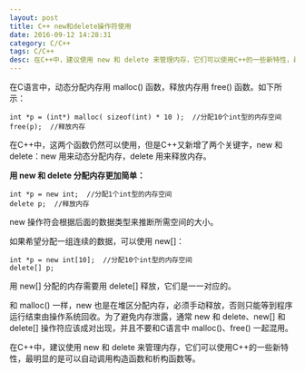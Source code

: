 ```yaml
---
layout: post
title: C++ new和delete操作符使用
date: 2016-09-12 14:28:31
category: C/C++
tags: C/C++
desc: 在C++中，建议使用 new 和 delete 来管理内存，它们可以使用C++的一些新特性，最明显的是可以自动调用构造函数和析构函数等。
---
```



在C语言中，动态分配内存用 malloc() 函数，释放内存用 free() 函数。如下所示：

```
int *p = (int*) malloc( sizeof(int) * 10 );  //分配10个int型的内存空间
free(p);  //释放内存
```
在C++中，这两个函数仍然可以使用，但是C++又新增了两个关键字，new 和 delete：new 用来动态分配内存，delete 用来释放内存。

<!-- more -->

**用 new 和 delete 分配内存更加简单：**

```
int *p = new int;  //分配1个int型的内存空间
delete p;  //释放内存
```
new 操作符会根据后面的数据类型来推断所需空间的大小。

如果希望分配一组连续的数据，可以使用 new[]：

```
int *p = new int[10];  //分配10个int型的内存空间
delete[] p;
```

用 new[] 分配的内存需要用 delete[] 释放，它们是一一对应的。

和 malloc() 一样，new 也是在堆区分配内存，必须手动释放，否则只能等到程序运行结束由操作系统回收。为了避免内存泄露，通常 new 和 delete、new[] 和 delete[] 操作符应该成对出现，并且不要和C语言中 malloc()、free() 一起混用。

在C++中，建议使用 new 和 delete 来管理内存，它们可以使用C++的一些新特性，最明显的是可以自动调用构造函数和析构函数等。

